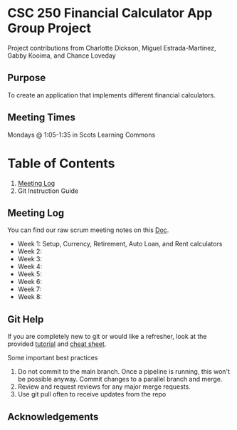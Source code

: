 # CSC 250 Financial Calculator App Group Project
Project contributions from Charlotte Dickson, Miguel Estrada-Martinez, Gabby Kooima, and Chance Loveday


## Purpose
To create an application that implements different financial calculators.

## Meeting Times
Mondays @ 1:05-1:35 in Scots Learning Commons

# Table of Contents
1. [Meeting Log](#meeting-log)
2. Git Instruction Guide

## Meeting Log
You can find our raw scrum meeting notes on this [Doc](https://docs.google.com/document/d/186sFJ5CEYuIAW5VwEVB9jGG7WRSMWNhgxJHnDDDW--M/edit).
- Week 1: Setup, Currency, Retirement, Auto Loan, and Rent calculators
- Week 2:
- Week 3:
- Week 4:
- Week 5:
- Week 6:
- Week 7:
- Week 8:

## Git Help
If you are completely new to git or would like a refresher, look at the provided [tutorial](https://youtu.be/8JJ101D3knE?feature=shared) and [cheat sheet](education.github.com/git-cheat-sheet-education.pdf).

Some important best practices
1) Do not commit to the main branch. Once a pipeline is running, this won't be possible anyway. Commit changes to a parallel branch and merge.
2) Review and request reviews for any major merge requests.
3) Use git pull often to receive updates from the repo

## Acknowledgements

